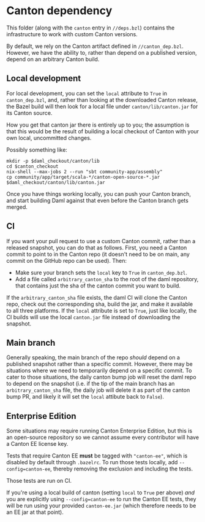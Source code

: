 # Canton dependency

This folder (along with the `canton` entry in `//deps.bzl`) contains the
infrastructure to work with custom Canton versions.

By default, we rely on the Canton artifact defined in `//canton_dep.bzl`.
However, we have the ability to, rather than depend on a published version,
depend on an arbitrary Canton build.

## Local development

For local development, you can set the `local` attribute to `True` in `canton_dep.bzl`, and, rather than looking at the downloaded Canton release, the Bazel build will then look for a local file under `canton/lib/canton.jar` for its Canton source.

How you get that canton jar there is entirely up to you; the assumption is that
this would be the result of building a local checkout of Canton with your own
local, uncommitted changes.

Possibly something like:

```
mkdir -p $daml_checkout/canton/lib
cd $canton_checkout
nix-shell --max-jobs 2 --run "sbt community-app/assembly"
cp community/app/target/scala-*/canton-open-source-*.jar $daml_checkout/canton/lib/canton.jar
```

Once you have things working locally, you can push your Canton branch, and
start building Daml against that even before the Canton branch gets merged.

## CI

If you want your pull request to use a custom Canton commit, rather than a
released snapshot, you can do that as follows. First, you need a Canton commit
to point to in the Canton repo (it doesn't need to be on main, any commit on
the GitHub repo can be used). Then:

- Make sure your branch sets the `local` key to `True` in `canton_dep.bzl`.
- Add a file called `arbitrary_canton_sha` to the root of the daml repository,
  that contains just the sha of the canton commit you want to build.

If the `arbitrary_canton_sha` file exists, the daml CI will clone the Canton
repo, check out the corresponding sha, build the jar, and make it available to
all three platforms. If the `local` attribute is set to `True`, just like
locally, the CI builds will use the local `canton.jar` file instead of
downloading the snapshot.

## Main branch

Generally speaking, the main branch of the repo _should_ depend on a published
snapshot rather than a specific commit. However, there may be situations where
we need to temporarily depend on a specific commit. To cater to those
situations, the daily canton bump job will reset the daml repo to depend on the
snapshot (i.e. if the tip of the main branch has an `arbitrary_canton_sha`
file, the daily job will delete it as part of the canton bump PR, and likely it
will set the `local` attibute back to `False`).

## Enterprise Edition

Some situations may require running Canton Enterprise Edition, but this is an
open-source repository so we cannot assume every contributor will have a Canton
EE license key.

Tests that require Canton EE **must** be tagged with `"canton-ee"`, which is
disabled by default through `.bazelrc`. To run those tests locally, add
`--config=canton-ee`, thereby removing the exclusion and including the tests.

Those tests are run on CI.

If you're using a local build of canton (setting `local` to `True` per above)
_and_ you are explicitly using `--config=canton-ee` to run the Canton EE
tests, they will be run using your provided `canton-ee.jar` (which therefore
needs to be an EE jar at that point).
